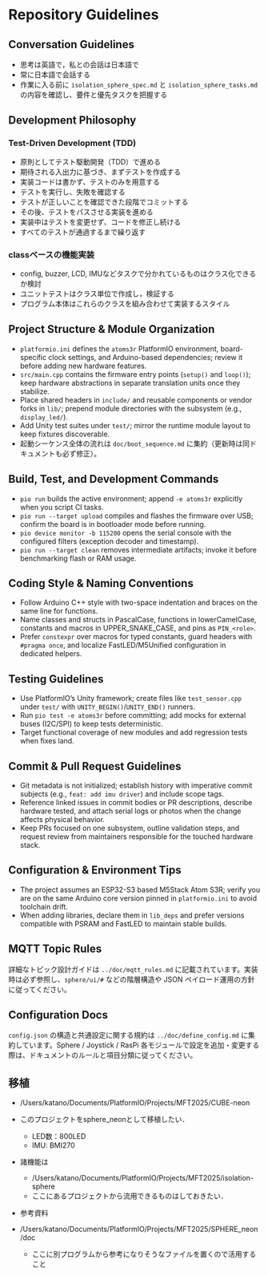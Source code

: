 # Repository Guidelines


## Conversation Guidelines
- 思考は英語で，私との会話は日本語で
- 常に日本語で会話する
- 作業に入る前に `isolation_sphere_spec.md` と `isolation_sphere_tasks.md` の内容を確認し、要件と優先タスクを把握する

## Development Philosophy

### Test-Driven Development (TDD)

- 原則としてテスト駆動開発（TDD）で進める
- 期待される入出力に基づき、まずテストを作成する
- 実装コードは書かず、テストのみを用意する
- テストを実行し、失敗を確認する
- テストが正しいことを確認できた段階でコミットする
- その後、テストをパスさせる実装を進める
- 実装中はテストを変更せず、コードを修正し続ける
- すべてのテストが通過するまで繰り返す

### classベースの機能実装
- config, buzzer, LCD, IMUなどタスクで分かれているものはクラス化できるか検討
- ユニットテストはクラス単位で作成し，検証する
- プログラム本体はこれらのクラスを組み合わせて実装するスタイル



## Project Structure & Module Organization
- `platformio.ini` defines the `atoms3r` PlatformIO environment, board-specific clock settings, and Arduino-based dependencies; review it before adding new hardware features.
- `src/main.cpp` contains the firmware entry points (`setup()` and `loop()`); keep hardware abstractions in separate translation units once they stabilize.
- Place shared headers in `include/` and reusable components or vendor forks in `lib/`; prepend module directories with the subsystem (e.g., `display_led/`).
- Add Unity test suites under `test/`; mirror the runtime module layout to keep fixtures discoverable.
- 起動シーケンス全体の流れは `doc/boot_sequence.md` に集約（更新時は同ドキュメントも必ず修正）。

## Build, Test, and Development Commands
- `pio run` builds the active environment; append `-e atoms3r` explicitly when you script CI tasks.
- `pio run --target upload` compiles and flashes the firmware over USB; confirm the board is in bootloader mode before running.
- `pio device monitor -b 115200` opens the serial console with the configured filters (exception decoder and timestamp).
- `pio run --target clean` removes intermediate artifacts; invoke it before benchmarking flash or RAM usage.

## Coding Style & Naming Conventions
- Follow Arduino C++ style with two-space indentation and braces on the same line for functions.
- Name classes and structs in PascalCase, functions in lowerCamelCase, constants and macros in UPPER_SNAKE_CASE, and pins as `PIN_<role>`.
- Prefer `constexpr` over macros for typed constants, guard headers with `#pragma once`, and localize FastLED/M5Unified configuration in dedicated helpers.

## Testing Guidelines
- Use PlatformIO’s Unity framework; create files like `test_sensor.cpp` under `test/` with `UNITY_BEGIN()`/`UNITY_END()` runners.
- Run `pio test -e atoms3r` before committing; add mocks for external buses (I2C/SPI) to keep tests deterministic.
- Target functional coverage of new modules and add regression tests when fixes land.

## Commit & Pull Request Guidelines
- Git metadata is not initialized; establish history with imperative commit subjects (e.g., `feat: add imu driver`) and include scope tags.
- Reference linked issues in commit bodies or PR descriptions, describe hardware tested, and attach serial logs or photos when the change affects physical behavior.
- Keep PRs focused on one subsystem, outline validation steps, and request review from maintainers responsible for the touched hardware stack.

## Configuration & Environment Tips
- The project assumes an ESP32-S3 based M5Stack Atom S3R; verify you are on the same Arduino core version pinned in `platformio.ini` to avoid toolchain drift.
- When adding libraries, declare them in `lib_deps` and prefer versions compatible with PSRAM and FastLED to maintain stable builds.

## MQTT Topic Rules
詳細なトピック設計ガイドは `../doc/mqtt_rules.md` に記載されています。実装時は必ず参照し、`sphere/ui/#` などの階層構造や JSON ペイロード運用の方針に従ってください。

## Configuration Docs
`config.json` の構造と共通設定に関する規約は `../doc/define_config.md` に集約しています。Sphere / Joystick / RasPi 各モジュールで設定を追加・変更する際は、ドキュメントのルールと項目分類に従ってください。



## 移植
- /Users/katano/Documents/PlatformIO/Projects/MFT2025/CUBE-neon
- このプロジェクトをsphere_neonとして移植したい．
  - LED数：800LED
  - IMU: BMI270

- 諸機能は
  - /Users/katano/Documents/PlatformIO/Projects/MFT2025/isolation-sphere
  - ここにあるプロジェクトから流用できるものはしておきたい．

- 参考資料
- /Users/katano/Documents/PlatformIO/Projects/MFT2025/SPHERE_neon/doc
  - ここに別プログラムから参考になりそうなファイルを置くので活用すること
  






<!-- 


## CoreTask Architecture Separation
### ⚠️ 重要: joystick / sphere 間でのCoreTask完全分離

**isolation-sphere プロジェクトでは以下のファイルのみを使用:**
- `include/core/SphereCoreTask.h` → `SphereCore0Task` / `SphereCore1Task`
- `src/core/SphereCoreTask.cpp` → Sphere専用実装

**joystick プロジェクトでは以下のファイルのみを使用:**
- `include/core/JoystickCoreTasks.h` → `JoystickCore0Task` / `JoystickCore1Task` 
- `src/core/JoystickCoreTasks.cpp` → Joystick専用実装

**🚫 絶対に避けるべき混在:**
- isolation-sphere内にJoystickCoreTask系ファイルを配置
- joystick内にSphereCoreTask系ファイルを配置
- 共通のCoreTaskクラス名を使用（`Core0Task`/`Core1Task`は廃止）

**共通部分:**
- `include/core/CoreTask.h` （基底クラス）
- `include/core/SharedState.h`

この分離により、各プロジェクトが独立してCoreTask実装を進化させ、相互の変更による影響を防ぎます。

## Base Class & Implementation Separation Strategy

### 🏗️ 重要: 基底クラス・実体分離の設計方針

#### 原則: 共通インターフェース + プロジェクト固有実装

- プロジェクト間で機能が類似するが実装が異なるクラスは、基底クラス（抽象インターフェース）と具体実装に分離する
- 基底クラスは共通ヘッダーに配置し、具体実装は各プロジェクトに分離配置する
- この方針により、インターフェース統一性とプロジェクト独立性を両立する

### 分離対象候補クラス（優先度順）

#### Phase 1: UIMode分離 [優先度: 最高] 📱

```cpp
// 共通基底: include/ui/UIMode.h
class UIMode {
  virtual void handleLeftStick(int16_t x, int16_t y) = 0;
  virtual void handleRightStick(int16_t x, int16_t y) = 0;
  virtual void handleButtons() = 0;
  virtual String getModeName() = 0;
  virtual uint16_t getModeIcon() = 0;
};

// Sphere実装: include/ui/SphereUIMode.h
class SphereControlMode : public UIMode { /* 球体制御特化 */ };
class SphereVideoMode : public UIMode { /* 映像管理特化 */ };

// Joystick実装: include/ui/JoystickUIMode.h  
class JoystickIsolationSphereMode : public UIMode { /* MQTT送信特化 */ };
class JoystickVideoManagementMode : public UIMode { /* 動画選択特化 */ };
```

## Image → LED mapping guide

See `doc/image_to_led.md` for the JPEG/image → per-LED RGB mapping workflow, PSRAM/DMA considerations, and recommended class/module layout (LedLayout, ImageRenderer, ProceduralRenderer, Compositor, StripController). This is the canonical reference for implementing image playback and compositing on the sphere.

#### Phase 2: CommunicationService分離 [優先度: 高] 📡

```cpp
// 共通基底: include/communication/CommunicationService.h
class CommunicationService {
  virtual bool initialize(const ConfigManager::Config& config) = 0;
  virtual bool publishData(const std::string& topic, const std::string& data) = 0;
  virtual void loop() = 0;
};

// Sphere実装: include/communication/SphereCommunicationService.h
class SphereMqttService : public CommunicationService { /* MQTT Client特化 */ };

// Joystick実装: include/communication/JoystickCommunicationService.h
class JoystickMqttBrokerService : public CommunicationService { /* 内蔵ブローカー+UDP */ };
```

#### Phase 3: InputManager分離 [優先度: 高] 🎮

```cpp
// 共通基底: include/input/InputManager.h
class InputManager {
  virtual bool initialize() = 0;
  virtual bool readInput(InputState& state) = 0;
  virtual bool hasNewInput() const = 0;
};

// Sphere実装: include/input/SphereInputManager.h
class SphereImuInputManager : public InputManager { /* IMU+ジェスチャー検出 */ };

// Joystick実装: include/input/JoystickInputManager.h  
class JoystickAnalogInputManager : public InputManager { /* デュアルスティック特化 */ };
```

#### Phase 4: DisplayDriver拡張 [優先度: 中] 🖥️

```cpp
// 既存基底を拡張: include/display/DisplayDriver.h
// SphereDisplayDriver: LED制御統合
// JoystickDisplayDriver: LCD UI特化
```

### 実装ガイドライン

#### ファイル配置ルール

- **基底クラス**: `include/[category]/[BaseClassName].h` (両プロジェクト共通)
- **Sphere実装**: `include/[category]/Sphere[ClassName].h` + `src/[category]/Sphere[ClassName].cpp`
- **Joystick実装**: `include/[category]/Joystick[ClassName].h` + `src/[category]/Joystick[ClassName].cpp`

#### 設計原則

- 基底クラスは純粋仮想関数（`= 0`）のみ定義
- プロジェクト固有の実装詳細は具体クラスに隠蔽
- 依存注入パターンを活用してテスタビリティを維持
- 名前空間衝突を避けるため、明確なプレフィックスを使用

#### 移行戦略

1. **段階的移行**: 既存クラスを一度に変更せず、新機能から適用開始
2. **後方互換性**: 既存コードが動作し続けるよう、エイリアスや移行期間を設定
3. **テスト優先**: 新しいインターフェースのテストを先行作成
4. **ドキュメント更新**: 変更内容をAGENTS.md、README.mdに反映

#### 将来の共通ライブラリ化方針

**Phase 5: 共通ライブラリ化 [優先度: 将来] 📚**

基底クラス・実体分離パターンが確立された後、以下の構造への移行を検討：

```text
MFT2025/
├── lib/common/                   # 共通ライブラリ
│   ├── include/
│   │   ├── core/
│   │   │   ├── CoreTask.h        # 基底クラス
│   │   │   └── SharedState.h     # 共通状態
│   │   ├── ui/UIMode.h           # UI基底クラス
│   │   ├── communication/CommunicationService.h
│   │   └── input/InputManager.h
│   └── src/ (対応する実装)
├── isolation-sphere/
│   ├── platformio.ini: lib_deps += file://../lib/common
│   └── 具体実装クラスのみ
└── joystick/
    ├── platformio.ini: lib_deps += file://../lib/common  
    └── 具体実装クラスのみ
```

**移行条件:**

- 各プロジェクトで基底クラス・実体分離が安定動作
- 共通インターフェースのAPI仕様が固まる
- 両プロジェクトで十分なテストカバレッジを達成

**メリット:**

- 真の基底クラス統一管理
- バージョン管理の一元化
- 依存関係の明確化

この分離戦略により、プロジェクト間の独立性を保ちながら、共通インターフェースによる一貫性を実現します。 -->
